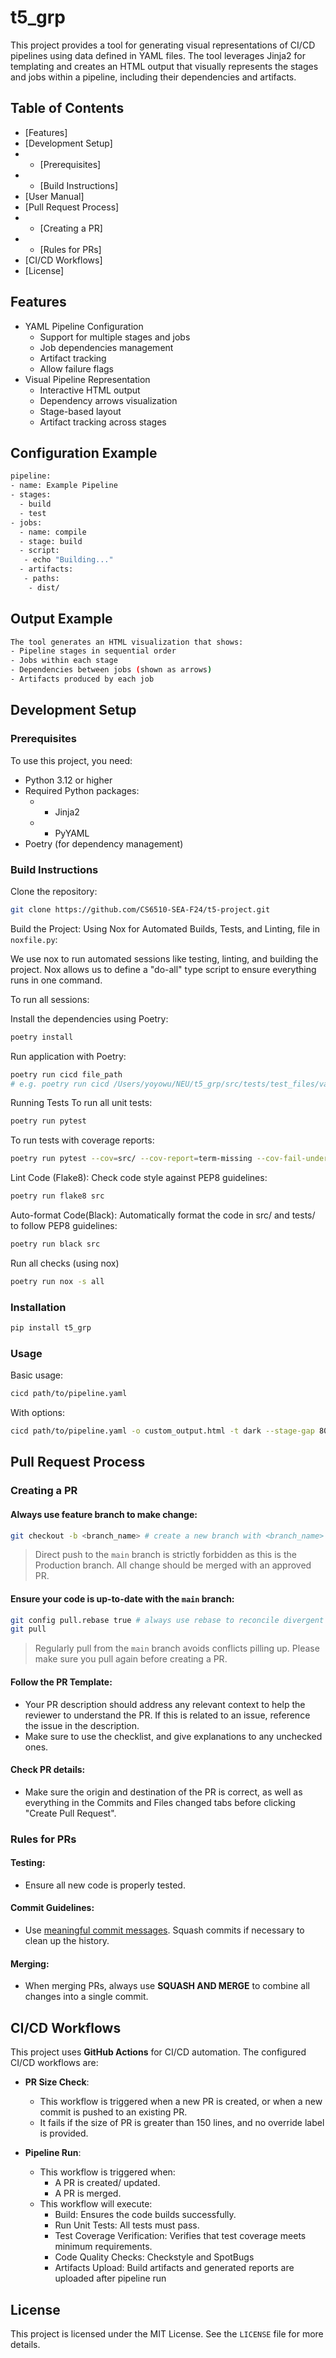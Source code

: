 # t5_grp

This project provides a tool for generating visual representations of CI/CD pipelines using data defined in YAML files. The tool leverages Jinja2 for templating and creates an HTML output that visually represents the stages and jobs within a pipeline, including their dependencies and artifacts.


## Table of Contents
- [Features]
- [Development Setup]
- - [Prerequisites]
- - [Build Instructions]
- [User Manual]
- [Pull Request Process]
- - [Creating a PR]
- - [Rules for PRs]
- [CI/CD Workflows]
- [License]

## Features
- YAML Pipeline Configuration
    - Support for multiple stages and jobs
    - Job dependencies management
    - Artifact tracking
    - Allow failure flags
- Visual Pipeline Representation
    - Interactive HTML output
    - Dependency arrows visualization
    - Stage-based layout
    - Artifact tracking across stages

## Configuration Example
```bash
pipeline:
- name: Example Pipeline
- stages:
  - build
  - test
- jobs:
  - name: compile
  - stage: build
  - script:
   - echo "Building..."
  - artifacts:
   - paths:
    - dist/
```

## Output Example
```bash
The tool generates an HTML visualization that shows:
- Pipeline stages in sequential order
- Jobs within each stage
- Dependencies between jobs (shown as arrows)
- Artifacts produced by each job
```

## Development Setup

### Prerequisites

To use this project, you need:

- Python 3.12 or higher
- Required Python packages:
  - - Jinja2
  - - PyYAML
- Poetry (for dependency management)

### Build Instructions

Clone the repository:
```bash
git clone https://github.com/CS6510-SEA-F24/t5-project.git
```
Build the Project:
Using Nox for Automated Builds, Tests, and Linting, file in `noxfile.py`:

We use nox to run automated sessions like testing, linting, and building the project.
Nox allows us to define a "do-all" type script to ensure everything runs in one command.

To run all sessions:

Install the dependencies using Poetry:

```bash
poetry install
```

Run application with Poetry:
```bash
poetry run cicd file_path
# e.g. poetry run cicd /Users/yoyowu/NEU/t5_grp/src/tests/test_files/valid.yaml
```

Running Tests To run all unit tests:
```bash
poetry run pytest
```

To run tests with coverage reports:
```bash
poetry run pytest --cov=src/ --cov-report=term-missing --cov-fail-under=60
```

Lint Code (Flake8): Check code style against PEP8 guidelines:
```bash
poetry run flake8 src
```

Auto-format Code(Black): Automatically format the code in src/ and tests/ to follow PEP8 guidelines:
```bash
poetry run black src
```

Run all checks (using nox)
```bash
poetry run nox -s all
```

### Installation
```bash
pip install t5_grp
```
### Usage

Basic usage:
```bash
cicd path/to/pipeline.yaml
```
With options:
```bash
cicd path/to/pipeline.yaml -o custom_output.html -t dark --stage-gap 80
```

## Pull Request Process

### Creating a PR

#### Always use feature branch to make change:

```bash
git checkout -b <branch_name> # create a new branch with <branch_name>
```

> Direct push to the `main` branch is strictly forbidden as this is the Production branch. All change
> should be merged with an approved PR.

#### Ensure your code is up-to-date with the `main` branch:

```bash
git config pull.rebase true # always use rebase to reconcile divergent branches
git pull
```

> Regularly pull from the `main` branch avoids conflicts pilling up.
> Please make sure you pull again before creating a PR.
#### Follow the PR Template:

- Your PR description should address any relevant context to help the reviewer to understand the
  PR. If this is related to an issue, reference the issue in the description.
- Make sure to use the checklist, and give explanations to any unchecked ones.

#### Check PR details:

- Make sure the origin and destination of the PR is correct, as well as everything in the Commits
  and Files changed tabs before clicking "Create Pull Request".

### Rules for PRs

#### Testing:

- Ensure all new code is properly tested.
#### Commit Guidelines:

- Use [meaningful commit messages](https://www.freecodecamp.org/news/how-to-write-better-git-commit-messages/).
  Squash commits if necessary to clean up the history.

#### Merging:

- When merging PRs, always use **SQUASH AND MERGE** to combine all changes into a single commit.

## CI/CD Workflows

This project uses **GitHub Actions** for CI/CD automation. The configured CI/CD workflows are:

- **PR Size Check**:

    - This workflow is triggered when a new PR is created, or when a new commit is pushed to an existing PR.
    - It fails if the size of PR is greater than 150 lines, and no override label is provided.


- **Pipeline Run**:
    - This workflow is triggered when:
        - A PR is created/ updated.
        - A PR is merged.
    - This workflow will execute:
        - Build: Ensures the code builds successfully.
        - Run Unit Tests: All tests must pass.
        - Test Coverage Verification: Verifies that test coverage meets minimum requirements.
        - Code Quality Checks: Checkstyle and SpotBugs
        - Artifacts Upload: Build artifacts and generated reports are uploaded after pipeline run

## License

This project is licensed under the MIT License. See the `LICENSE` file for more details.